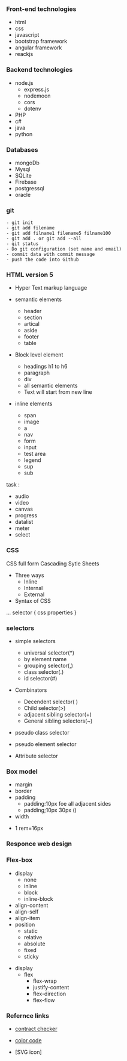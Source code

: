 ### Front-end technologies

- html
- css
- javascript
- bootstrap framework
- angular framework
- reackjs

### Backend technologies

- node.js
	- express.js
	- nodemoon
	- cors
	- dotenv
- PHP
- c#
- java
- python

### Databases

- mongoDb
- Mysql
- SQLite
- Firebase
- postgressql
- oracle

### git
	- git init
	- git add filename
	- git add filname1 filename5 filname100
	- git add . or git add --all
	- git status
	- Do git configuration (set name and email)
	- commit data with commit message
	- push the code into Github


### HTML version 5

- Hyper Text markup language
- semantic elements 
	- header
	- section
	- artical
	- aside
	- footer
	- table

- Block level element
	- headings h1 to h6
	- paragraph 
	- div
	- all semantic elements
	- Text will start from new line

- inline elements
	- span
	- image
	- a
	- nav
	- form
	- input
	- test area
	- legend
	- sup
	- sub
	
task :
- audio
- video
- canvas
- progress
- datalist
- meter
- select

### CSS

CSS full form Cascading Sytle Sheets
- Three ways
	- Inline
	- Internal
	- External
- Syntax of CSS

...
selector {
	css properties
}

### selectors
+ simple selectors
    - universal selector(*)
	- by element name
	- grouping selector(,)
	- class selector(.)
	- id selector(#)

+ Combinators
	+ Decendent selector( )
	+ Child selector(>)
	+ adjacent sibling selector(+)
	+ General sibling selectors(~)
+ pseudo class selector 
+ pseudo element selector
+ Attribute selector

### Box model

+ margin
+ border
+ padding
	- padding:10px foe all adjacent sides
	- padding;10px 30px ()
+ width
- 1 rem=16px

### Responce web design


### Flex-box

+ display
	- none
	- inline
	- block
	- inline-block
+ align-content
+ align-self
+ align-item
+ position
	- static
	- relative
	- absolute
	- fixed
	- sticky

- display
	- flex
		- flex-wrap
		- justify-content
		- flex-direction
		- flex-flow
	
### Refernce links

- [contract checker](https://webaim.org/resources/contrastchecker/?bcolor=ebeff3&fcolor=434956)

- [color code](https://htmlcolorcodes.com/)
- [SVG icon]

